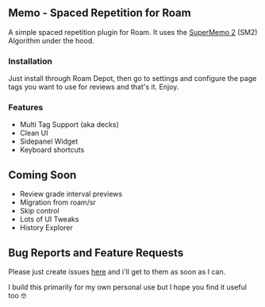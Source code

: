 ## Memo - Spaced Repetition for Roam

A simple spaced repetition plugin for Roam. It uses the [SuperMemo 2](https://super-memory.com/english/ol/sm2.htm) (SM2) Algorithm under the hood.

### Installation

Just install through Roam Depot, then go to settings and configure the page tags you want to use for reviews and that's it. Enjoy.

### Features

- Multi Tag Support (aka decks)
- Clean UI
- Sidepanel Widget
- Keyboard shortcuts

## Coming Soon

- Review grade interval previews
- Migration from roam/sr
- Skip control
- Lots of UI Tweaks
- History Explorer

## Bug Reports and Feature Requests

Please just create issues [here](https://github.com/digitalmaster/roam-memo/issues) and i'll get to them as soon as I can.

I build this primarily for my own personal use but I hope you find it useful too 🤓
